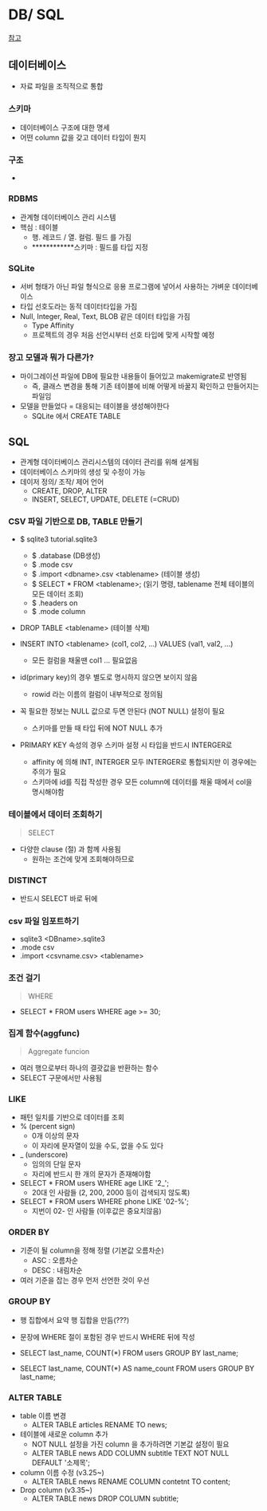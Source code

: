 # DB/ SQL

[참고](https://www.sqlitetutorial.net/)

## 데이터베이스

* 자료 파일을 조직적으로 통합



### 스키마

* 데이터베이스 구조에 대한 명세
* 어떤 column 값을 갖고 데이터 타입이 뭔지



### 구조

* 



### RDBMS

* 관계형 데이터베이스 관리 시스템
* 핵심 : 테이블
  * 행. 레코드 / 열. 컬럼. 필드 를 가짐
  * ************스키마 : 필드를 타입 지정

### SQLite

* 서버 형태가 아닌 파일 형식으로 응용 프로그램에 넣어서 사용하는 가벼운 데이터베이스
* 타입 선호도라는 동적 데이터타입을 가짐
* Null, Integer, Real, Text, BLOB 같은 데이터 타입을 가짐
  * Type Affinity
  * 프로젝트의 경우 처음 선언시부터 선호 타입에 맞게 시작할 예정



### 장고 모델과 뭐가 다른가?

* 마이그레이션 파일에 DB에 필요한 내용들이 들어있고 makemigrate로 반영됨
  * 즉, 클래스 변경을 통해 기존 테이블에 비해 어떻게 바꿀지 확인하고 만들어지는 파일임
* 모델을 만들었다 = 대응되는 테이블을 생성해야한다
  * SQLite 에서 CREATE TABLE



## SQL

* 관계형 데이터베이스 관리시스템의 데이터 관리를 위해 설계됨
* 데이터베이스 스키마의 생성 및 수정이 가능
* 데이저 정의/ 조작/ 제어 언어
  * CREATE, DROP, ALTER
  * INSERT, SELECT, UPDATE, DELETE (=CRUD)



### CSV 파일 기반으로 DB, TABLE 만들기

* $ sqlite3 tutorial.sqlite3
  * $ .database (DB생성)
  * $ .mode csv
  * $ .import \<dbname>.csv \<tablename> (테이블 생성)
  * $ SELECT * FROM \<tablename>; (읽기 명령, tablename 전체 테이블의 모든 데이터 조회)
  * $ .headers on
  * $ .mode column
* DROP TABLE \<tablename> (테이블 삭제)
* INSERT INTO \<tablename> (col1, col2, ...) VALUES (val1, val2, ...)
  * 모든 컬럼을 채울땐 col1 ... 필요없음

* id(primary key)의 경우 별도로 명시하지 않으면 보이지 않음
  * rowid 라는 이름의 컬럼이 내부적으로 정의됨

* 꼭 필요한 정보는 NULL 값으로 두면 안된다 (NOT NULL) 설정이 필요
  * 스키마를 만들 때 타입 뒤에 NOT NULL 추가
* PRIMARY KEY 속성의 경우 스키마 설정 시 타입을 반드시 INTERGER로
  * affinity 에 의해 INT, INTERGER 모두 INTERGER로 통합되지만 이 경우에는 주의가 필요
  * 스키마에 id를 직접 작성한 경우 모든 column에 데이터를 채울 때에서 col을 명시해야함



### 테이블에서 데이터 조회하기

> SELECT

* 다양한 clause (절) 과 함께 사용됨
  * 원하는 조건에 맞게 조회해야하므로



### DISTINCT

* 반드시 SELECT 바로 뒤에



### csv 파일 임포트하기

* sqlite3 \<DBname>.sqlite3
* .mode csv
* .import <csvname.csv> \<tablename>



### 조건 걸기

> WHERE

* SELECT * FROM users WHERE age >= 30;



### 집계 함수(aggfunc)

> Aggregate funcion

* 여러 행으로부터 하나의 결괏값을 반환하는 함수
* SELECT 구문에서만 사용됨



### LIKE

* 패턴 일치를 기반으로 데이터를 조회
* % (percent sign)
  * 0개 이상의 문자
  * 이 자리에 문자열이 있을 수도, 없을 수도 있다
* _ (underscore)
  * 임의의 단일 문자
  * 자리에 반드시 한 개의 문자가 존재해야함
* SELECT * FROM users WHERE age LIKE '2_';
  * 20대 인 사람들 (2, 200, 2000 등이 검색되지 않도록)
* SELECT * FROM users WHERE phone LIKE '02-%';
  * 지번이 02- 인 사람들 (이후값은 중요치않음)



### ORDER BY

* 기준이 될 column을 정해 정렬 (기본값 오름차순)
  * ASC : 오름차순
  * DESC : 내림차순
* 여러 기준을 잡는 경우 먼저 선언한 것이 우선



### GROUP BY

* 행 집합에서 요약 행 집합을 만듬(???)
* 문장에 WHERE 절이 포함된 경우 반드시 WHERE 뒤에 작성

* SELECT last_name, COUNT(*) FROM users GROUP BY last_name;
* SELECT last_name, COUNT(*) AS name_count FROM users GROUP BY last_name;



### ALTER TABLE

* table 이름 변경
  * ALTER TABLE articles RENAME TO news;
* 테이블에 새로운 column 추가
  * NOT NULL 설정을 가진 column 을 추가하려면 기본값 설정이 필요
  * ALTER TABLE news ADD COLUMN subtitle TEXT NOT NULL DEFAULT '소제목';
* column 이름 수정 (v3.25~)
  * ALTER TABLE news RENAME COLUMN contetnt TO content;
* Drop column (v3.35~)
  * ALTER TABLE news DROP COLUMN subtitle;




